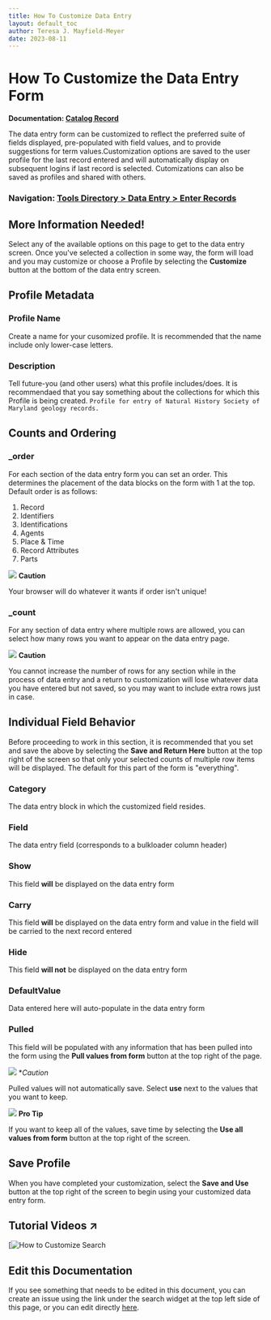 ```yaml
---
title: How To Customize Data Entry
layout: default_toc
author: Teresa J. Mayfield-Meyer
date: 2023-08-11
---
```

# How To Customize the Data Entry Form

**Documentation: [Catalog Record](https://handbook.arctosdb.org/documentation/catalog.html)**

The data entry form can be customized to reflect the preferred suite of fields displayed, pre-populated with field values, and to provide suggestions for term values.Customization options are saved to the user profile for the last record entered and will automatically display on subsequent logins if last record is selected. Cutomizations can also be saved as profiles and shared with others.

### Navigation: [Tools Directory > Data Entry > Enter Records](https://arctos.database.museum/Bulkloader/enter.cfm)

## More Information Needed!
Select any of the available options on this page to get to the data entry screen. Once you've selected a collection in some way, the form will load and you may customize or choose a Profile by selecting the **Customize** button at the bottom of the data entry screen.

## Profile Metadata

### Profile Name
Create a name for your cusomized profile. It is recommended that the name include only lower-case letters.

### Description
Tell future-you (and other users) what this profile includes/does. It is recommendaed that you say something about the collections for which this Profile is being created.
`Profile for entry of Natural History Society of Maryland geology records.`

## Counts and Ordering

### _order
For each section of the data entry form you can set an order. This determines the placement of the data blocks on the form with 1 at the top. Default order is as follows:

1. Record
2. Identifiers
3. Identifications
4. Agents
5. Place & Time
6. Record Attributes
7. Parts

![](https://raw.Githubusercontent.com/ArctosDB/documentation-wiki/gh-pages/tutorial_images/Bear%20Caution.jpg) **Caution**

Your browser will do whatever it wants if order isn't unique!

### _count

For any section of data entry where multiple rows are allowed, you can select how many rows you want to appear on the data entry page.

![](https://raw.Githubusercontent.com/ArctosDB/documentation-wiki/gh-pages/tutorial_images/Bear%20Caution.jpg) **Caution**

You cannot increase the number of rows for any section while in the process of data entry and a return to customization will lose whatever data you have entered but not saved, so you may want to include extra rows just in case.

## Individual Field Behavior

Before proceeding to work in this section, it is recommended that you set and save the above by selecting the **Save and Return Here** button at the top right of the screen so that only your selected counts of multiple row items will be displayed. The default for this part of the form is "everything".

### Category
The data entry block in which the customized field resides.

### Field
The data entry field (corresponds to a bulkloader column header)

### Show
This field **will** be displayed on the data entry form

### Carry
This field **will** be displayed on the data entry form and value in the field will be carried to the next record entered

### Hide
This field **will not** be displayed on the data entry form

### DefaultValue
Data entered here will auto-populate in the data entry form

### Pulled 
This field will be populated with any information that has been pulled into the form using the **Pull values from form** button at the top right of the page.

![](https://raw.Githubusercontent.com/ArctosDB/documentation-wiki/gh-pages/tutorial_images/Bear%20Caution.jpg) **Caution*

Pulled values will not automatically save. Select **use** next to the values that you want to keep.

![](https://raw.Githubusercontent.com/ArctosDB/documentation-wiki/gh-pages/tutorial_images/Bear%20Pro.jpg) **Pro Tip**

If you want to keep all of the values, save time by selecting the **Use all values from form** button at the top right of the screen.

## Save Profile

When you have completed your customization, select the **Save and Use** button at the top right of the screen to begin using your customized data entry form.

## Tutorial Videos ↗️

[![How to Customize Search]()


## Edit this Documentation

If you see something that needs to be edited in this document, you can create an issue using the link under the search widget at the top left side of this page, or you can edit directly <a href="https://github.com/ArctosDB/documentation-wiki/edit/gh-pages/_how_to/customize_data_entry.markdown" target="_blank">here</a>.
